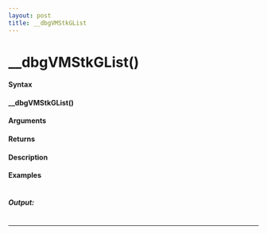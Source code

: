 ```yaml
---
layout: post
title: __dbgVMStkGList
---
```


# __dbgVMStkGList()


#### Syntax

#### __dbgVMStkGList()

#### Arguments

#### Returns

#### Description

#### Examples

```

```

##### Output:

```

```

---